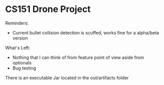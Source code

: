 # CS151 Drone Project

Reminders: 

- Current bullet collision detection is scuffed, works fine for a alpha/beta version

What's Left:

- Nothing that I can think of from feature point of view aside from optionals
- Bug testing

There is an executable Jar located in the out/artifacts folder
